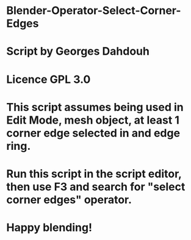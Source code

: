 # Blender-Operator-Select-Corner-Edges

# Script by Georges Dahdouh
# Licence GPL 3.0
# This script assumes being used in Edit Mode, mesh object, at least 1 corner edge selected in and edge ring.
# Run this script in the script editor, then use F3 and search for "select corner edges" operator.
# Happy blending!
